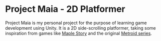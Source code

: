 Project Maia - 2D Platformer
============================

Project Maia is my personal project for the purpose of learning game development using Unity. It is a 2D side-scrolling platformer, taking some inspiration from games like [Maple Story](https://www.youtube.com/watch?v=8_0hm9Xj5dQ) and the original [Metroid series](https://www.youtube.com/watch?v=Ti1V0YMULGs).
